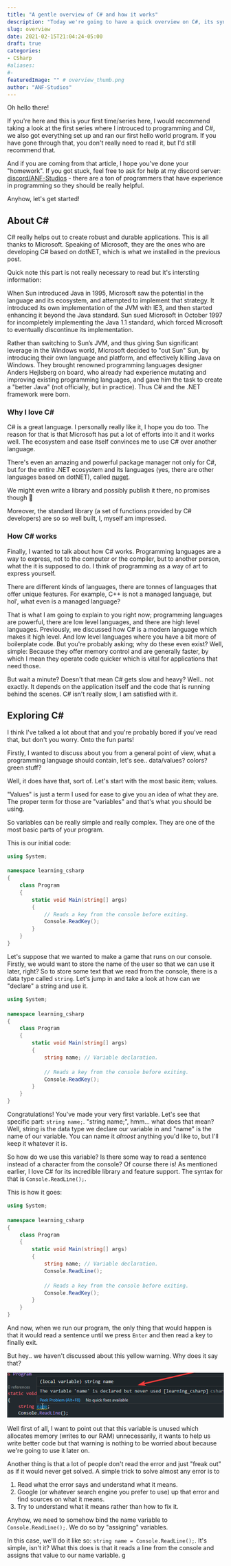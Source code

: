 ```yaml
---
title: "A gentle overview of C# and how it works"
description: "Today we're going to have a quick overview on C#, its syntax and how it works."
slug: overview
date: 2021-02-15T21:04:24-05:00
draft: true
categories:
- CSharp
#aliases: 
#- 
featuredImage: "" # overview_thumb.png
author: "ANF-Studios"
---
```


<!--more-->

Oh hello there!

If you're here and this is your first time/series here, I would recommend taking a look at the first series where I introuced to programming and C#, we also got everything set up and ran our first hello world program. If you have gone through that, you don't really need to read it, but I'd still recommend that.

And if you are coming from that article, I hope you've done your "homework". If you got stuck, feel free to ask for help at my discord server: [discord/ANF-Studios](https://discord.gg/fKWpK7A) - there are a ton of programmers that have experience in programming so they should be really helpful.

Anyhow, let's get started!

## About C#
C# really helps out to create robust and durable applications. This is all thanks to Microsoft. Speaking of Microsoft, they are the ones who are developing C# based on dotNET, which is what we installed in the previous post.

Quick note this part is not really necessary to read but it's intersting information:

When Sun introduced Java in 1995, Microsoft saw the potential in the language and its ecosystem, and attempted to implement that strategy. It introduced its own implementation of the JVM with IE3, and then started enhancing it beyond the Java standard. Sun sued Microsoft in October 1997 for incompletely implementing the Java 1.1 standard, which forced Microsoft to eventually discontinue its implementation.

Rather than switching to Sun’s JVM, and thus giving Sun significant leverage in the Windows world, Microsoft decided to "out Sun" Sun, by introducing their own language and platform, and effectively killing Java on Windows. They brought renowned programming languages designer Anders Hejlsberg on board, who already had experience mutating and improving existing programming languages, and gave him the task to create a "better Java" (not officially, but in practice). Thus C# and the .NET framework were born.

### Why I love C#
C# is a great language. I personally really like it, I hope you do too. The reason for that is that Microsoft has put a lot of efforts into it and it works well. The ecosystem and ease itself convinces me to use C# over another language.

There's even an amazing and powerful package manager not only for C#, but for the entire .NET ecosystem and its languages (yes, there are other languages based on dotNET), called [nuget](https://nuget.org).

We might even write a library and possibly publish it there, no promises though :eyes:

Moreover, the standard library (a set of functions provided by C# developers) are so so well built, I, myself am impressed.

### How C# works
Finally, I wanted to talk about how C# works. Programming languages are a way to express, not to the computer or the compiler, but to another person, what the it is supposed to do. I think of programming as a way of art to express yourself.

There are different kinds of languages, there are tonnes of languages that offer unique features. For example, C++ is not a managed language, but hol', what even is a managed language?

That is what I am going to explain to you right now; programming languages are powerful, there are low level languages, and there are high level languages. Previously, we discussed how C# is a modern language which makes it high level. And low level languages where you have a bit more of boilerplate code. But you're probably asking; why do these even exist? Well, simple: Because they offer memory control and are generally faster, by which I mean they operate code quicker which is vital for applications that need those.

But wait a minute? Doesn't that mean C# gets slow and heavy? Well.. not exactly. It depends on the application itself and the code that is running behind the scenes. C# isn't really slow, I am satisfied with it.

## Exploring C#

I think I've talked a lot about that and you're probably bored if you've read that, but don't you worry. Onto the fun parts!

Firstly, I wanted to discuss about you from a general point of view, what a programming language should contain, let's see.. data/values? colors? green stuff?

Well, it does have that, sort of. Let's start with the most basic item; values.

"Values" is just a term I used for ease to give you an idea of what they are. The proper term for those are "variables" and that's what you should be using.

So variables can be really simple and really complex. They are one of the most basic parts of your program.

This is our initial code:

```csharp
using System;

namespace learning_csharp
{
    class Program
    {
        static void Main(string[] args)
        {
            // Reads a key from the console before exiting.
            Console.ReadKey();
        }
    }
}
```

Let's suppose that we wanted to make a game that runs on our console. Firstly, we would want to store the name of the user so that we can use it later, right? So to store some text that we read from the console, there is a data type called `string`. Let's jump in and take a look at how can we "declare" a string and use it.

```csharp
using System;

namespace learning_csharp
{
    class Program
    {
        static void Main(string[] args)
        {
            string name; // Variable declaration.

            // Reads a key from the console before exiting.
            Console.ReadKey();
        }
    }
}
```

Congratulations! You've made your very first variable. Let's see that specific part: `string name;`. "string name;", hmm... what does that mean? Well, string is the data type we declare our variable in and "name" is the name of our variable. You can name it *almost* anything you'd like to, but I'll keep it whatever it is.

So how do we use this variable? Is there some way to read a sentence instead of a character from the console? Of course there is! As mentioned earlier, I love C# for its incredible library and feature support. The syntax for that is `Console.ReadLine();`.

This is how it goes:
```csharp
using System;

namespace learning_csharp
{
    class Program
    {
        static void Main(string[] args)
        {
            string name; // Variable declaration.
            Console.ReadLine();

            // Reads a key from the console before exiting.
            Console.ReadKey();
        }
    }
}
```

And now, when we run our program, the only thing that would happen is that it would read a sentence until we press `Enter` and then read a key to finally exit.

But hey.. we haven't discussed about this yellow warning. Why does it say that?

![Unused_Variable](unused_variable.png)

Well first of all, I want to point out that this variable is unused which allocates memory (writes to our RAM) unnecessarily, it wants to help us write better code but that warning is nothing to be worried about because we're going to use it later on.

Another thing is that a lot of people don't read the error and just "freak out" as if it would never get solved. A simple trick to solve almost any error is to
1. Read what the error says and understand what it means.
2. Google (or whatever search engine you prefer to use) up that error and find sources on what it means.
3. Try to understand what it means rather than how to fix it.

Anyhow, we need to somehow bind the name variable to `Console.ReadLine();`. We do so by "assigning" variables.

In this case, we'll do it like so: `string name = Console.ReadLine();`. It's simple, isn't it? What this does is that it reads a line from the console and assigns that value to our name variable.
g

<!-- TODO: Complete the rest of the parts. -->
